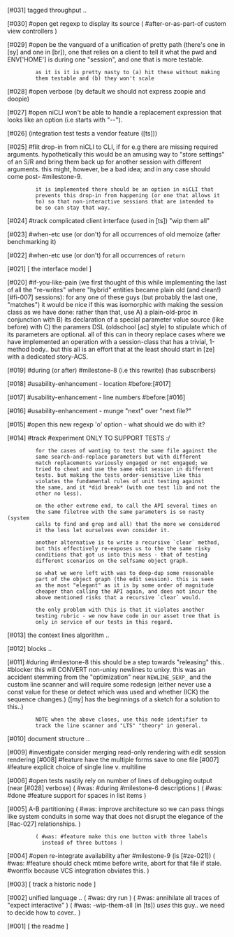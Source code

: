 [#031]       tagged throughput ..

[#030] #open get regexp to display its source
             ( #after-or-as-part-of custom view controllers )

[#029] #open be the vanguard of a unification of pretty path (there's
             one in [sy] and one in [br]), one that relies on a client
             to tell it what the pwd and ENV['HOME'] is during one
             "session", and one that is more testable.

             as it is it is pretty nasty to (a) hit these without making
             them testable and (b) they won't scale

[#028] #open verbose (by default we should not express zoopie and doopie)

[#027] #open niCLI won't be able to handle a replacement expression that
             looks like an option (i.e starts with "--").

[#026]       (integration test tests a vendor feature ([ts]))

[#025] #flit drop-in from niCLI to CLI, if for e.g there are missing
             required arguments. hypothetically this would be an amusing
             way to "store settings" of an S/R and bring them back up
             for another session with different arguments. this might,
             however, be a bad idea; and in any case should come post-
             #milestone-9.

             it is implemented there should be an option in niCLI that
             prevents this drop-in from happening (or one that allows it
             to) so that non-interactive sessions that are intended to
             be so can stay that way.

[#024] #track complicated client interface (used in [ts]) "wip them all"

[#023] #when-etc use (or don't) for all occurrences of old memoize
             (after benchmarking it)

[#022] #when-etc use (or don't) for all occurrences of `return`

[#021]       [ the interface model ]

[#020] #if-you-like-pain (we first thought of this while implementing
             the last of all the "re-writes" where "hybrid" entities
             became plain old (and clean!) [#fi-007] sessions): for any
             one of these guys (but probably the last one, "matches")
             it would be nice if this was isomorphic with making the
             session class as we have done: rather than that, use A)
             a plain-old-proc in conjunction with B) its declaration
             of a special parameter value source (like before) with C)
             the paramers DSL (oldschool [ac] style) to stipulate which
             of its parameters are optional. all of this can in theory
             replace cases where we have implemented an operation with
             a session-class that has a trivial, 1-method body..
             but this all is an effort that at the least should start
             in [ze] with a dedicated story-ACS.

[#019] #during (or after) #milestone-8 (i.e this rewrite) (has subscribers)

[#018]    #usability-enhancement - location #before:[#017]

[#017]    #usability-enhancement - line numbers #before:[#016]

[#016]    #usability-enhancement - munge "next" over "next file?"

[#015] #open this new regexp 'o' option - what should we do with it?

[#014]    #track #experiment ONLY TO SUPPORT TESTS :/

             for the cases of wanting to test the same file against the
             same search-and-replace parameters but with different
             match replacements variously engaged or not engaged; we
             tried to cheat and use the same edit session in different
             tests. but making the tests order-sensitive like this
             violates the fundamental rules of unit testing against
             the same, and it *did break* (with one test lib and not the
             other no less).

             on the other extreme end, to call the API several times on
             the same filetree with the same parameters is so nasty (system
             calls to find and grep and all) that the more we considered
             it the less let ourselves even consider it.

             another alternative is to write a recursive `clear` method,
             but this effectively re-exposes us to the the same risky
             conditions that got us into this mess - that of testing
             different scenarios on the selfsame object graph.

             so what we were left with was to deep-dup some reasonable
             part of the object graph (the edit session). this is seen
             as the most "elegant" as it is by some order of magnitude
             cheaper than calling the API again, and does not incur the
             above mentioned risks that a recursive `clear` would.

             the only problem with this is that it violates another
             testing rubric - we now have code in our asset tree that is
             only in service of our tests in this regard.

[#013]       the context lines algorithm ..

[#012]       blocks ..

[#011]       #during #milestone-8
             this should be a step towards "releasing" this..
             #blocker this will CONVERT non-unixy newlines to unixy.
             this was an accident stemming from the "optimization" near
             `NEWLINE_SEXP_` and the custom line scanner and will
             require some redesign (either never use a const value for
             these or detect which was used and whether (ICK) the
             sequence changes.)
             ([my] has the beginnings of a sketch for a solution to this..)

             NOTE when the above closes, use this node identifier to
             track the line scanner and "LTS" "theory" in general.


[#010]       document structure ..

[#009]   #investigate consider merging read-only rendering with edit session rendering
[#008]       #feature have the multiple forms save to one file
[#007]       #feature explicit choice of single line v. multiline

[#006] #open tests nastily rely on number of lines of debugging output
             (near [#028] verbose)
             ( #was: #during #milestone-6 descriptions )
             ( #was: #done #feature support for spaces in list items )

[#005]       A-B partitioning
             ( #was: improve architecture so we can pass things like system
             conduits in some way that does not disrupt the elegance of
             the [#ac-027] relationships. )

             ( #was: #feature make this one button with three labels
               instead of three buttons )

[#004] #open re-integrate availability after #milestone-9 (is [#ze-021])
             ( #was: #feature should check mtime before write, abort for
             that file if stale. #wontfix because VCS integration
             obviates this. )

[#003]       [ track a historic node ]

[#002]       unified language ..
             ( #was: dry run )
             ( #was: annihilate all traces of "expect interactive" )
             ( #was: -wip-them-all (in [ts]) *uses* this guy..
             we need to decide how to cover.. )

[#001]       [ the readme ]
